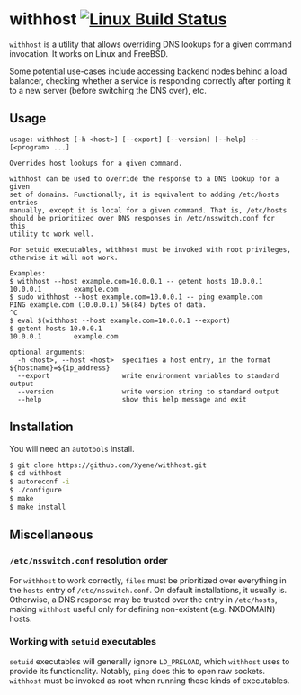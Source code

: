 # withhost [![Linux Build Status](https://travis-ci.org/Xyene/withhost.svg?branch=master)](https://travis-ci.org/Xyene/withhost)

`withhost` is a utility that allows overriding DNS lookups for a given command invocation. It works on Linux and FreeBSD.

Some potential use-cases include accessing backend nodes behind a load balancer, checking whether a service is responding correctly after porting it to a new server (before switching the DNS over), etc.

## Usage
```
usage: withhost [-h <host>] [--export] [--version] [--help] -- [<program> ...]

Overrides host lookups for a given command.

withhost can be used to override the response to a DNS lookup for a given
set of domains. Functionally, it is equivalent to adding /etc/hosts entries
manually, except it is local for a given command. That is, /etc/hosts
should be prioritized over DNS responses in /etc/nsswitch.conf for this
utility to work well.

For setuid executables, withhost must be invoked with root privileges,
otherwise it will not work.

Examples:
$ withhost --host example.com=10.0.0.1 -- getent hosts 10.0.0.1
10.0.0.1        example.com
$ sudo withhost --host example.com=10.0.0.1 -- ping example.com
PING example.com (10.0.0.1) 56(84) bytes of data.
^C
$ eval $(withhost --host example.com=10.0.0.1 --export)
$ getent hosts 10.0.0.1
10.0.0.1        example.com

optional arguments:
  -h <host>, --host <host>  specifies a host entry, in the format ${hostname}=${ip_address}
  --export                  write environment variables to standard output
  --version                 write version string to standard output
  --help                    show this help message and exit
```

## Installation

You will need an `autotools` install.

```bash
$ git clone https://github.com/Xyene/withhost.git
$ cd withhost
$ autoreconf -i
$ ./configure
$ make
$ make install
```

## Miscellaneous

### `/etc/nsswitch.conf` resolution order
For `withhost` to work correctly, `files` must be prioritized over everything in the `hosts` entry of `/etc/nsswitch.conf`. On default installations, it usually is. Otherwise, a DNS response may be trusted over the entry in `/etc/hosts`, making `withhost` useful only for defining non-existent (e.g. NXDOMAIN) hosts.

### Working with `setuid` executables
`setuid` executables will generally ignore `LD_PRELOAD`, which `withhost` uses to provide its functionality. Notably, `ping` does this to open raw sockets. `withhost` must be invoked as root when running these kinds of executables.
